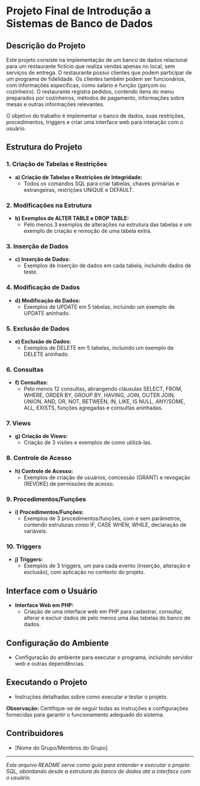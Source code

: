 # Projeto Final de Introdução a Sistemas de Banco de Dados 

## Descrição do Projeto

Este projeto consiste na implementação de um banco de dados relacional para um restaurante fictício que realiza vendas apenas no local, sem serviços de entrega. O restaurante possui clientes que podem participar de um programa de fidelidade. Os clientes também podem ser funcionários, com informações específicas, como salário e função (garçom ou cozinheiro). O restaurante registra pedidos, contendo itens do menu preparados por cozinheiros, métodos de pagamento, informações sobre mesas e outras informações relevantes.

O objetivo do trabalho é implementar o banco de dados, suas restrições, procedimentos, triggers e criar uma interface web para interação com o usuário.

## Estrutura do Projeto

### 1. Criação de Tabelas e Restrições

- **a) Criação de Tabelas e Restrições de Integridade:**
  - Todos os comandos SQL para criar tabelas, chaves primárias e estrangeiras, restrições UNIQUE e DEFAULT.

### 2. Modificações na Estrutura

- **b) Exemplos de ALTER TABLE e DROP TABLE:**
  - Pelo menos 3 exemplos de alterações na estrutura das tabelas e um exemplo de criação e remoção de uma tabela extra.

### 3. Inserção de Dados

- **c) Inserção de Dados:**
  - Exemplos de inserção de dados em cada tabela, incluindo dados de teste.

### 4. Modificação de Dados

- **d) Modificação de Dados:**
  - Exemplos de UPDATE em 5 tabelas, incluindo um exemplo de UPDATE aninhado.

### 5. Exclusão de Dados

- **e) Exclusão de Dados:**
  - Exemplos de DELETE em 5 tabelas, incluindo um exemplo de DELETE aninhado.

### 6. Consultas

- **f) Consultas:**
  - Pelo menos 12 consultas, abrangendo cláusulas SELECT, FROM, WHERE, ORDER BY, GROUP BY, HAVING, JOIN, OUTER JOIN, UNION, AND, OR, NOT, BETWEEN, IN, LIKE, IS NULL, ANY/SOME, ALL, EXISTS, funções agregadas e consultas aninhadas.

### 7. Views

- **g) Criação de Views:**
  - Criação de 3 visões e exemplos de como utilizá-las.

### 8. Controle de Acesso

- **h) Controle de Acesso:**
  - Exemplos de criação de usuários, concessão (GRANT) e revogação (REVOKE) de permissões de acesso.

### 9. Procedimentos/Funções

- **i) Procedimentos/Funções:**
  - Exemplos de 3 procedimentos/funções, com e sem parâmetros, contendo estruturas como IF, CASE WHEN, WHILE, declaração de variáveis.

### 10. Triggers

- **j) Triggers:**
  - Exemplos de 3 triggers, um para cada evento (inserção, alteração e exclusão), com aplicação no contexto do projeto.

## Interface com o Usuário

- **Interface Web em PHP:**
  - Criação de uma interface web em PHP para cadastrar, consultar, alterar e excluir dados de pelo menos uma das tabelas do banco de dados.

## Configuração do Ambiente

- Configuração do ambiente para executar o programa, incluindo servidor web e outras dependências.

## Executando o Projeto

- Instruções detalhadas sobre como executar e testar o projeto.

**Observação:** Certifique-se de seguir todas as instruções e configurações fornecidas para garantir o funcionamento adequado do sistema.

## Contribuidores

- [Nome do Grupo/Membros do Grupo]

---

*Este arquivo README serve como guia para entender e executar o projeto SQL, abordando desde a estrutura do banco de dados até a interface com o usuário.*
